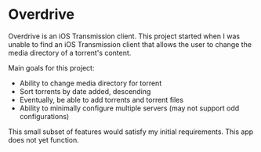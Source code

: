 #  Overdrive

Overdrive is an iOS Transmission client. This project started when I was unable to find an iOS Transmission client that allows the user to change the media directory of a torrent's content.

Main goals for this project:
* Ability to change media directory for torrent
* Sort torrents by date added, descending
* Eventually, be able to add torrents and torrent files
* Ability to minimally configure multiple servers (may not support odd configurations)

This small subset of features would satisfy my initial requirements. This app does not yet function.
